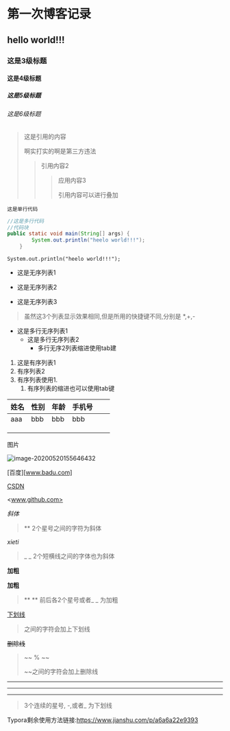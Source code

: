 # 第一次博客记录

## hello world!!!

### 这是3级标题

#### 这是4级标题

##### 这是5级标题

###### 这是6级标题

> 这是引用的内容
>
> 啊实打实的啊是第三方违法
>
> > 引用内容2
> >
> > >
> > >
> > >应用内容3
> > >
> > >引用内容可以进行叠加



`这是单行代码`

~~~java
//这是多行代码
//代码块
public static void main(String[] args) {
        System.out.println("heelo world!!!");
    }
~~~

` System.out.println("heelo world!!!"); `



* 这是无序列表1

+ 这是无序列表2

- 这是无序列表3

> 虽然这3个列表显示效果相同,但是所用的快捷键不同,分别是 *,+,-

* 这是多行无序列表1
  * 这是多行无序列表2
    * 多行无序2列表缩进使用tab建



1. 这是有序列表1
2. 有序列表2
3. 有序列表使用1.
   1. 有序列表的缩进也可以使用tab键



| 姓名 | 性别 | 年龄 | 手机号 |      |      |
| :--- | ---- | ---- | ------ | ---- | ---- |
| aaa  | bbb  | bbb  | bbb    |      |      |
|      |      |      |        |      |      |
|      |      |      |        |      |      |
|      |      |      |        |      |      |

图片

![image-20200520155646432](C:\Users\w1360\AppData\Roaming\Typora\typora-user-images\image-20200520155646432.png)





[百度][www.badu.com]

[CSDN][CSDN网址]

[CSDN网址]:www.csdn.net

<www.github.com>



*斜体*



> ** 2个星号之间的字符为斜体



_xieti_





>_ _ 2个短横线之间的字体也为斜体



**加粗**



__加粗__



> ** ** 前后各2个星号或者_ _ 为加粗



<u> 下划线</u>



> <u> </u>
>
> 之间的字符会加上下划线



~~删除线~~



> ~~ % ~~
>
> ~~之间的字符会加上删除线



***

---

___



>3个连续的星号, -,或者_ 为下划线



Typora剩余使用方法链接:<https://www.jianshu.com/p/a6a6a22e9393>





